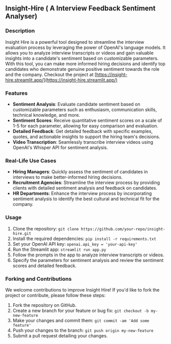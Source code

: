 ## Insight-Hire ( A Interview Feedback Sentiment Analyser)

### Description
Insight Hire is a powerful tool designed to streamline the interview evaluation process by leveraging the power of OpenAI's language models. It allows you to analyze interview transcripts or videos and gain valuable insights into a candidate's sentiment based on customizable parameters. With this tool, you can make more informed hiring decisions and identify top candidates who demonstrate genuine positive sentiment towards the role and the company. Checkout the project at [https://insight-hire.streamlit.app/](https://insight-hire.streamlit.app/)


### Features
- **Sentiment Analysis**: Evaluate candidate sentiment based on customizable parameters such as enthusiasm, communication skills, technical knowledge, and more.
- **Sentiment Scores**: Receive quantitative sentiment scores on a scale of 1-5 for each parameter, allowing for easy comparison and evaluation.
- **Detailed Feedback**: Get detailed feedback with specific examples, quotes, and actionable insights to support the hiring team's decisions.
- **Video Transcription**: Seamlessly transcribe interview videos using OpenAI's Whisper API for sentiment analysis.

### Real-Life Use Cases
- **Hiring Managers**: Quickly assess the sentiment of candidates in interviews to make better-informed hiring decisions.
- **Recruitment Agencies**: Streamline the interview process by providing clients with detailed sentiment analysis and feedback on candidates.
- **HR Departments**: Enhance the interview process by incorporating sentiment analysis to identify the best cultural and technical fit for the company.

### Usage
1. Clone the repository: `git clone https://github.com/your-repo/insight-hire.git`
2. Install the required dependencies: `pip install -r requirements.txt`
3. Set your OpenAI API key: `openai.api_key = 'your-api-key'`
4. Run the Streamlit app: `streamlit run app.py`
5. Follow the prompts in the app to analyze interview transcripts or videos.
6. Specify the parameters for sentiment analysis and review the sentiment scores and detailed feedback.

### Forking and Contributions
We welcome contributions to improve Insight Hire! If you'd like to fork the project or contribute, please follow these steps:

1. Fork the repository on GitHub.
2. Create a new branch for your feature or bug fix: `git checkout -b my-new-feature`
3. Make your changes and commit them: `git commit -am 'Add some feature'`
4. Push your changes to the branch: `git push origin my-new-feature`
5. Submit a pull request detailing your changes.

